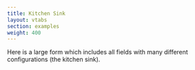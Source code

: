 ```yaml
---
title: Kitchen Sink
layout: vtabs
section: examples
weight: 400
---
```

Here is a large form which includes all fields with many different configurations (the kitchen sink).

<div class="card card-body bg-light">
  <div id="formio"></div>
  <script type="text/javascript">
  Formio.createForm(document.getElementById('formio'), {
    components: [
      {
          input: true,
          tree: true,
          components: [
              {
                  input: false,
                  columns: [
                      {
                          components: [
                              {
                                  input: true,
                                  tableView: true,
                                  inputType: 'text',
                                  inputMask: '',
                                  label: 'First Name',
                                  key: 'firstName',
                                  placeholder: 'Enter your first name',
                                  prefix: '',
                                  suffix: '',
                                  multiple: false,
                                  defaultValue: '',
                                  protected: false,
                                  unique: false,
                                  persistent: true,
                                  validate: {
                                      required: false,
                                      minLength: 6,
                                      maxLength: 10,
                                      pattern: '',
                                      custom: '',
                                      customPrivate: false
                                  },
                                  conditional: {
                                      show: '',
                                      when: null,
                                      eq: ''
                                  },
                                  type: 'textfield'
                              },
                              {
                                  type: 'email',
                                  persistent: true,
                                  unique: false,
                                  protected: false,
                                  defaultValue: '',
                                  suffix: '',
                                  prefix: '',
                                  placeholder: 'Enter your email address',
                                  key: 'email',
                                  label: 'Email',
                                  inputType: 'email',
                                  tableView: true,
                                  input: true
                              },
                              {
                                  input: true,
                                  inputType: 'checkbox',
                                  tableView: true,
                                  hideLabel: false,
                                  label: 'Do you have a phone number?',
                                  key: 'havePhoneNumber',
                                  defaultValue: false,
                                  protected: false,
                                  persistent: true,
                                  validate: {
                                      required: false
                                  },
                                  type: 'checkbox',
                                  conditional: {
                                      show: '',
                                      when: null,
                                      eq: ''
                                  },
                                  lockKey: true
                              },
                              {
                                  input: true,
                                  tableView: true,
                                  inputMask: '(999) 999-9999',
                                  label: 'Phone Number',
                                  key: 'phoneNumber',
                                  placeholder: '',
                                  prefix: '',
                                  suffix: '',
                                  multiple: false,
                                  protected: false,
                                  unique: false,
                                  persistent: true,
                                  defaultValue: '',
                                  validate: {
                                      required: false
                                  },
                                  type: 'phoneNumber',
                                  conditional: {
                                      show: 'true',
                                      when: 'havePhoneNumber',
                                      eq: 'true'
                                  }
                              }
                          ]
                      },
                      {
                          components: [
                              {
                                  input: true,
                                  tableView: true,
                                  inputType: 'text',
                                  inputMask: '',
                                  label: 'Last Name',
                                  key: 'lastName',
                                  placeholder: 'Enter your last name',
                                  prefix: '',
                                  suffix: '',
                                  multiple: false,
                                  defaultValue: '',
                                  protected: false,
                                  unique: false,
                                  persistent: true,
                                  validate: {
                                      required: false,
                                      minLength: 2,
                                      maxLength: 10,
                                      pattern: '',
                                      custom: '',
                                      customPrivate: false
                                  },
                                  conditional: {
                                      show: '',
                                      when: null,
                                      eq: ''
                                  },
                                  type: 'textfield'
                              },
                              {
                                  input: true,
                                  tableView: true,
                                  inputType: 'number',
                                  inputMask: '',
                                  label: 'Number',
                                  key: 'number',
                                  placeholder: 'Enter Number',
                                  prefix: '',
                                  suffix: '',
                                  multiple: false,
                                  defaultValue: 0,
                                  protected: false,
                                  unique: false,
                                  persistent: true,
                                  validate: {
                                      required: false,
                                      min: 10,
                                      max: 100,
                                      step: 5,
                                      custom: '',
                                      customPrivate: false
                                  },
                                  conditional: {
                                      show: '',
                                      when: null,
                                      eq: ''
                                  },
                                  type: 'number'
                              },
                              {
                                  input: true,
                                  tableView: false,
                                  inputType: 'password',
                                  label: 'Password',
                                  key: 'password',
                                  placeholder: 'Enter Your Password',
                                  prefix: '$',
                                  suffix: '@',
                                  defaultValue: '',
                                  protected: true,
                                  persistent: true,
                                  type: 'password',
                                  conditional: {
                                      show: null,
                                      when: null,
                                      eq: ''
                                  },
                                  validate: {
                                      required: false,
                                      minLength: 8,
                                      maxLength: 20,
                                      pattern: '',
                                      custom: '',
                                      customPrivate: false
                                  },
                                  unique: true
                              }
                          ]
                      }
                  ],
                  type: 'columns',
                  key: 'columns',
                  conditional: {
                      show: '',
                      when: null,
                      eq: ''
                  }
              },
              {
                  type: 'textfield',
                  conditional: {
                      eq: '',
                      when: null,
                      show: ''
                  },
                  validate: {
                      customPrivate: false,
                      custom: '',
                      pattern: '',
                      maxLength: '',
                      minLength: '',
                      required: false
                  },
                  persistent: true,
                  unique: false,
                  protected: false,
                  defaultValue: '',
                  multiple: true,
                  suffix: '',
                  prefix: '',
                  placeholder: 'Enter your kids names',
                  key: 'kids',
                  label: 'Kids',
                  inputMask: '',
                  inputType: 'text',
                  tableView: true,
                  input: true,
                  reorder: true
              }
          ],
          tableView: true,
          label: '',
          key: 'user',
          protected: false,
          persistent: true,
          type: 'container',
          conditional: {
              show: '',
              when: null,
              eq: ''
          },
          lockKey: true
      },
      {
          input: true,
          tableView: true,
          label: 'Day',
          key: 'day',
          fields: {
              day: {
                  type: 'text',
                  placeholder: 'Enter day',
                  required: true
              },
              month: {
                  type: 'select',
                  placeholder: 'Select month',
                  required: true
              },
              year: {
                  type: 'text',
                  placeholder: 'Enter year',
                  required: true
              }
          },
          dayFirst: true,
          protected: false,
          persistent: true,
          validate: {
              custom: ''
          },
          type: 'day',
          tags: [],
          conditional: {
              show: '',
              when: null,
              eq: ''
          },
          customClass: 'dayCustomClass',
          tabindex: '5'
      },
      {
          input: true,
          tree: true,
          components: [{
              input: true,
              tableView: true,
              inputType: 'text',
              inputMask: '',
              label: 'Make',
              key: 'make',
              placeholder: 'Chevy, Ford, etc.',
              prefix: '',
              suffix: '',
              multiple: false,
              defaultValue: '',
              protected: false,
              unique: false,
              persistent: true,
              validate: {
                  required: false,
                  minLength: '',
                  maxLength: '',
                  pattern: '',
                  custom: '',
                  customPrivate: false
              },
              conditional: '{"show": "", "when": null, "eq": ""}',
              type: 'textfield',
              hideLabel: true
          }, {
              input: true,
              tableView: true,
              inputType: 'text',
              inputMask: '',
              label: 'Model',
              key: 'model',
              placeholder: 'Tahoe, F-150, etc.',
              prefix: '',
              suffix: '',
              multiple: false,
              defaultValue: '',
              protected: false,
              unique: false,
              persistent: true,
              validate: {
                  required: false,
                  minLength: '',
                  maxLength: '',
                  pattern: '',
                  custom: '',
                  customPrivate: false
              },
              conditional: '{"show": "", "when": null, "eq": ""}',
              type: 'textfield',
              hideLabel: true
          }, {
              input: true,
              tableView: true,
              inputType: 'text',
              inputMask: '',
              label: 'Year',
              key: 'year',
              placeholder: '2014, 2015, etc',
              prefix: '',
              suffix: '',
              multiple: false,
              defaultValue: '',
              protected: false,
              unique: false,
              persistent: true,
              validate: {
                  required: false,
                  minLength: '',
                  maxLength: '',
                  pattern: '',
                  custom: '',
                  customPrivate: false
              },
              conditional: '{"show": "", "when": null, "eq": ""}',
              type: 'textfield',
              hideLabel: true
          }],
          tableView: true,
          label: 'Cars',
          key: 'cars',
          protected: false,
          persistent: true,
          type: 'datagrid',
          conditional: '{"show": "", "when": null, "eq": ""}',
          striped: true,
          bordered: true
      },
      {
          input: false,
          html: '<p><em><strong>Good Morning Guys!!!<br>This is Content component.</strong></em></p> ',
          type: 'content',
          conditional: {
              show: null,
              when: null,
              eq: ''
          },
          key: 'mycontent',
          lockKey: true
      },
      {
          input: false,
          numRows: 2,
          numCols: 2,
          rows: [
              [{
                  components: [{
                      input: true,
                      tableView: true,
                      inputType: 'text',
                      inputMask: '',
                      label: 'First Name',
                      key: 'firstName',
                      placeholder: 'Enter your first name',
                      prefix: '',
                      suffix: '',
                      multiple: false,
                      defaultValue: '',
                      protected: false,
                      unique: false,
                      persistent: true,
                      validate: {
                          required: false,
                          minLength: 6,
                          maxLength: 10,
                          pattern: '',
                          custom: '',
                          customPrivate: false
                      },
                      conditional: {
                          show: '',
                          when: null,
                          eq: ''
                      },
                      type: 'textfield'
                  }],
              }, {
                  components: [{
                      input: true,
                      tableView: true,
                      inputType: 'text',
                      inputMask: '',
                      label: 'Last Name',
                      key: 'lastName',
                      placeholder: 'Enter your last name',
                      prefix: '',
                      suffix: '',
                      multiple: false,
                      defaultValue: '',
                      protected: false,
                      unique: false,
                      persistent: true,
                      validate: {
                          required: false,
                          minLength: 6,
                          maxLength: 10,
                          pattern: '',
                          custom: '',
                          customPrivate: false
                      },
                      conditional: {
                          show: '',
                          when: null,
                          eq: ''
                      },
                      type: 'textfield'
                  }],
              }],
              [{
                  components: [{
                      type: 'email',
                      persistent: true,
                      unique: false,
                      protected: false,
                      defaultValue: '',
                      suffix: '',
                      prefix: '',
                      placeholder: 'Enter your email address',
                      key: 'email',
                      label: 'Email',
                      inputType: 'email',
                      tableView: true,
                      input: true
                  }],
              }, {
                  components: [{
                      input: true,
                      inputType: 'checkbox',
                      tableView: false,
                      hideLabel: false,
                      label: 'Checkbox',
                      key: 'checkbox',
                      defaultValue: true,
                      protected: false,
                      persistent: true,
                      validate: {
                          required: false
                      },
                      type: 'checkbox',
                      conditional: {
                          show: null,
                          when: null,
                          eq: ''
                      }
                  }],
              }]
          ],
          header: [],
          caption: '',
          striped: true,
          bordered: true,
          hover: true,
          condensed: false,
          type: 'table',
          conditional: {
              show: null,
              when: null,
              eq: ''
          }
      },
      {
          input: true,
          tableView: true,
          label: 'Textarea',
          key: 'textarea1',
          placeholder: 'Enter Your Text Here',
          prefix: '$',
          suffix: '@',
          rows: 3,
          multiple: false,
          defaultValue: '',
          protected: false,
          persistent: true,
          validate: {
              required: false,
              minLength: 5,
              maxLength: 100,
              pattern: '',
              custom: ''
          },
          type: 'textarea',
          conditional: {
              show: null,
              when: null,
              eq: ''
          }
      },
      {
          input: false,
          type: 'well',
          key: 'Well',
          lockKey: true,
          components: [{
              input: true,
              tableView: true,
              inputType: 'text',
              inputMask: '',
              label: 'Textfield',
              key: 'text',
              placeholder: 'Enter your text',
              prefix: '',
              suffix: '',
              multiple: false,
              defaultValue: '',
              protected: false,
              unique: false,
              persistent: true,
              validate: {
                  required: false,
                  minLength: 6,
                  maxLength: 10,
                  pattern: '',
                  custom: '',
                  customPrivate: false
              },
              conditional: {
                  show: '',
                  when: null,
                  eq: ''
              },
              type: 'textfield'
          }, {
              input: true,
              tableView: true,
              label: 'Textarea',
              key: 'textarea2',
              placeholder: 'Enter Your Text Here',
              prefix: '',
              suffix: '',
              rows: 3,
              multiple: false,
              defaultValue: '',
              protected: false,
              persistent: true,
              validate: {
                  required: false,
                  minLength: 5,
                  maxLength: 100,
                  pattern: '',
                  custom: ''
              },
              type: 'textarea',
              conditional: {
                  show: null,
                  when: null,
                  eq: ''
              }
          }],
          conditional: {
              show: null,
              when: null,
              eq: ''
          }
      },
      {
          input: true,
          tableView: true,
          inputType: 'radio',
          label: 'Options',
          key: 'radio',
          values: [
              {
                  value: 'val1',
                  label: 'option1'
              },
              {
                  value: 'val2',
                  label: 'option2'
              },
              {
                  value: 'val3',
                  label: 'option3'
              }
          ],
          defaultValue: true,
          protected: false,
          persistent: true,
          validate: {
              required: false,
              custom: '',
              customPrivate: false
          },
          type: 'radio',
          inline: false,
          multiple: false,
          conditional: {
              show: null,
              when: null,
              eq: ''
          }
      },
      {
          input: false,
          tableView: true,
          legend: 'User Information',
          type: 'fieldset',
          conditional: {
              show: null,
              when: null,
              eq: ''
          },
          components: [{
              input: true,
              tableView: true,
              inputType: 'text',
              inputMask: '',
              label: 'FirstName',
              key: 'firstName',
              placeholder: 'Enter FirstName',
              prefix: '',
              suffix: '',
              multiple: false,
              defaultValue: '',
              protected: false,
              unique: false,
              persistent: true,
              validate: {
                  required: false,
                  minLength: '',
                  maxLength: '',
                  pattern: '',
                  custom: '',
                  customPrivate: false
              },
              conditional: {
                  show: null,
                  when: null,
                  eq: ''
              },
              type: 'textfield'
          },
              {
                  input: true,
                  tableView: true,
                  inputType: 'text',
                  inputMask: '',
                  label: 'LastName',
                  key: 'lastName',
                  placeholder: 'Enter LastName',
                  prefix: '',
                  suffix: '',
                  multiple: false,
                  defaultValue: '',
                  protected: false,
                  unique: false,
                  persistent: true,
                  validate: {
                      required: false,
                      minLength: '',
                      maxLength: '',
                      pattern: '',
                      custom: '',
                      customPrivate: false
                  },
                  conditional: {
                      show: null,
                      when: null,
                      eq: ''
                  },
                  type: 'textfield'
              }]
      },
      {
          input: true,
          tableView: true,
          inputType: 'text',
          inputMask: '',
          customClass: 'customClass',
          multiple: true,
          label: 'Currency',
          key: 'currency',
          placeholder: 'currency',
          prefix: '$',
          suffix: '@',
          defaultValue: '',
          protected: false,
          persistent: true,
          validate: {
              required: false,
              multiple: '',
              custom: ''
          },
          conditional: {
              show: null,
              when: null,
              eq: ''
          },
          type: 'currency',
      },
      {
          input: true,
          inputType: 'checkbox',
          tableView: false,
          hideLabel: false,
          label: 'Checkbox 2',
          key: 'checkbox2',
          defaultValue: false,
          protected: false,
          persistent: true,
          validate: {
              required: false
          },
          type: 'checkbox',
          conditional: {
              show: null,
              when: null,
              eq: ''
          }
      },
      {
          input: true,
          tableView: true,
          label: 'Select box',
          key: 'selectbox',
          values: [
              {
                  value: 'coffee',
                  label: 'Tea'
              },
              {
                  value: 'coffee',
                  label: 'Coffee'
              },
              {
                  value: 'chocolate',
                  label: 'Chocolate'
              },
              {
                  value: 'ice-cream',
                  label: 'Ice-Cream'
              }
          ],
          inline: true,
          protected: false,
          persistent: true,
          validate: {
              required: false
          },
          type: 'selectboxes',
          conditional: {
              show: null,
              when: null,
              eq: ''
          },
          customClass: 'myselect'
      },
      {
          input: false,
          title: 'Panel',
          theme: 'primary',
          components: [{
              input: true,
              tableView: true,
              inputType: 'text',
              inputMask: '',
              label: 'Name',
              key: 'name',
              placeholder: 'Enter your Name',
              prefix: '',
              suffix: '',
              multiple: false,
              defaultValue: '',
              protected: false,
              unique: false,
              persistent: true,
              validate: {
                  required: false,
                  minLength: 6,
                  maxLength: 10,
                  pattern: '',
                  custom: '',
                  customPrivate: false
              },
              conditional: {
                  show: '',
                  when: null,
                  eq: ''
              },
              type: 'textfield'
          }, {
              input: true,
              tableView: true,
              label: 'Textarea',
              key: 'textarea3',
              placeholder: 'Enter Your Text Here',
              prefix: '',
              suffix: '',
              rows: 3,
              multiple: false,
              defaultValue: '',
              protected: false,
              persistent: true,
              validate: {
                  required: false,
                  minLength: 5,
                  maxLength: 100,
                  pattern: '',
                  custom: ''
              },
              type: 'textarea',
              conditional: {
                  show: null,
                  when: null,
                  eq: ''
              }
          }],
          type: 'panel',
          conditional: {
              show: null,
              when: null,
              eq: ''
          }
      },
      {
          input: true,
          tableView: true,
          label: 'Survey',
          key: 'survey',
          customClass: 'customClass',
          questions: [
              {
                  value: 'QueValue',
                  label: 'QueLabel',
              },
              {
                  value: 'QueValue1',
                  label: 'QueLabel1',
              },
              {
                  value: 'QueValue2',
                  label: 'QueLabel2',
              }
          ],
          values: [
              {
                  value: 'AnsValue',
                  label: 'AnsLabel',
              },
              {
                  value: 'AnsValue1',
                  label: 'AnsLabel1',
              },
              {
                  value: 'AnsValue2',
                  label: 'AnsLabel2',
              },
              {
                  value: 'AnsValue3',
                  label: 'AnsLabel3',
              }
          ],
          defaultValue: '',
          protected: false,
          persistent: true,
          validate: {
              required: false,
              custom: '',
              customPrivate: false
          },
          type: 'survey',
          conditional: {
              show: null,
              when: null,
              eq: ''
          }
      },
      {
          input: true,
          tableView: true,
          label: 'DateTime',
          key: 'dateTime',
          placeholder: 'Select date and time',
          format: 'yyyy-MM-dd HH:mm',
          enableDate: true,
          enableTime: true,
          datepickerMode: 'day',
          datePicker: {
              showWeeks: true,
              startingDay: '0',
              initDate: '',
              minMode: 'day',
              maxMode: 'year',
              yearRange: '25',
              datepickerMode: 'day'
          },
          timePicker: {
              hourStep: 1,
              minuteStep: 1,
              showMeridian: true,
              readonlyInput: true,
              mousewheel: true,
              arrowkeys: false
          },
          protected: false,
          persistent: true,
          validate: {
              required: false,
              custom: ''
          },
          type: 'datetime',
          conditional: {
              show: null,
              when: null,
              eq: ''
          },
          minDate: '2016-07-01T18:30:00.000Z',
          maxDate: '2016-08-30T18:30:00.000Z'
      },
      {
          input: false,
          tag: 'p',
          key: 'pname',
          lockKey: true,
          attrs: [
              {
                  attr: 'src',
                  value: '/img'
              }
          ],
          className: 'customClass',
          content: 'Hello, Good Morning!!! This is Html Element.',
          type: 'htmlelement',
          tags: ['span'],
          conditional: {
              show: null,
              when: null,
              eq: ''
          }
      },
      {
          input: true,
          tableView: true,
          label: 'Fruits',
          key: 'fruits',
          placeholder: 'Select favourite',
          data: {
              values: [
                  {
                      value: 'opt1',
                      label: 'mango'
                  },
                  {
                      value: 'opt2',
                      label: 'apple'
                  },
                  {
                      value: 'opt3',
                      label: 'pineapple'
                  },
                  {
                      value: 'opt4',
                      label: 'grapes'
                  }],
              json: [
                  {
                      label: 'one',
                      test: 'opt1'
                  },
                  {
                      label: 'two',
                      test: 'opt2'
                  },
                  {
                      label: 'three',
                      test: 'opt3'
                  }],
              url: 'https://api.github.com/users/hadley/orgs',
              resource: 'manager'
          },
          dataSrc: 'values',
          valueProperty: '',
          defaultValue: '',
          refreshOn: '',
          filter: '',
          authenticate: false,
          template: '<span>\{\{ item.label \}\}</span>',
          multiple: false,
          protected: false,
          unique: false,
          persistent: true,
          validate: {
              required: false
          },
          type: 'select',
          conditional: {
              show: null,
              when: null,
              eq: ''
          }
      },
      {
          input: true,
          tableView: true,
          label: 'Address',
          key: 'address',
          placeholder: 'Enter Address',
          multiple: false,
          protected: false,
          unique: false,
          persistent: true,
          validate: {
              required: true
          },
          type: 'address',
          conditional: {
              show: null,
              when: null,
              eq: ''
          },
          customClass: 'myclass'
      },
      {
          customClass: 'myclass',
          conditional: {
              eq: '',
              when: null,
              show: ''
          },
          type: 'resource',
          defaultPermission: '',
          validate: '{"required": false}',
          persistent: true,
          protected: false,
          multiple: false,
          searchFields: ['data.fullName'],
          selectFields: 'data.fullName, data.email',
          template: '<span>\{\{ item.data \}\}</span>',
          defaultValue: [],
          resource: '5757ea1c6e37370100cb5bce',
          project: '5757ea1c6e37370100cb5bc8',
          placeholder: 'Select Resource',
          key: 'resource',
          label: 'Resource',
          tableView: true,
          input: true,
          tags: []
      },
      {
          input: true,
          tableView: true,
          label: 'Signature',
          key: 'signature',
          placeholder: 'Please Sign here...',
          footer: 'Sign above',
          width: '100%',
          height: '200px',
          penColor: 'green',
          backgroundColor: 'rgb(245,245,235)',
          minWidth: '0.5',
          maxWidth: '2.5',
          protected: false,
          persistent: true,
          validate: {
              required: false
          },
          type: 'signature',
          hideLabel: false,
          conditional: {
              show: null,
              when: null,
              eq: ''
          },
          customClass: 'myclass'
      },
      {
          input: true,
          tableView: true,
          key: 'nameHidden',
          label: 'Name',
          protected: false,
          unique: true,
          persistent: true,
          type: 'hidden',
          conditional: {
              show: true,
              when: '',
              eq: ''
          }
      },
      {
          input: true,
          label: 'Submit',
          tableView: false,
          key: 'submit',
          size: 'md',
          leftIcon: '',
          rightIcon: '',
          block: false,
          action: 'submit',
          disableOnInvalid: false,
          theme: 'primary',
          type: 'button'
      }
    ]
  });
</script>
</div>
